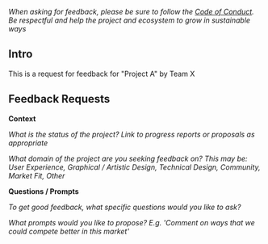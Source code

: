 *When asking for feedback, please be sure to follow the [Code of Conduct](https://github.com/icon-project/community/blob/main/CODE_OF_CONDUCT.md). Be respectful and help the project and ecosystem to grow in sustainable ways*

## Intro

This is a request for feedback for "Project A" by Team X

## Feedback Requests

**Context**

*What is the status of the project? Link to progress reports or proposals as appropriate*

*What domain of the project are you seeking feedback on? This may be: User Experience, Graphical / Artistic Design, Technical Design, Community, Market Fit, Other*

**Questions / Prompts**

*To get good feedback, what specific questions would you like to ask?*

*What prompts would you like to propose? E.g. 'Comment on ways that we could compete better in this market'*